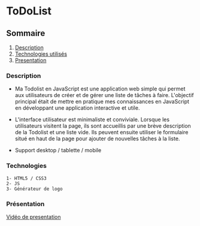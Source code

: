 # ToDoList

## Sommaire 

1. [Description](#Description)
2. [Technologies utilisés](#Technologies)
3. [Presentation](#Presentation)

### Description

- Ma Todolist en JavaScript est une application web simple qui permet aux utilisateurs de créer et de gérer une liste de tâches à faire. L'objectif principal était de mettre en pratique mes connaissances en JavaScript en développant une application interactive et utile.

- L'interface utilisateur est minimaliste et conviviale. Lorsque les utilisateurs visitent la page, ils sont accueillis par une brève description de la Todolist et une liste vide. Ils peuvent ensuite utiliser le formulaire situé en haut de la page pour ajouter de nouvelles tâches à la liste.

- Support desktop / tablette / mobile
### Technologies

    1- HTML5 / CSS3
    2- JS
    3- Générateur de logo

### Présentation

[Vidéo de presentation](https://vimeo.com/841604022?share=copy)

